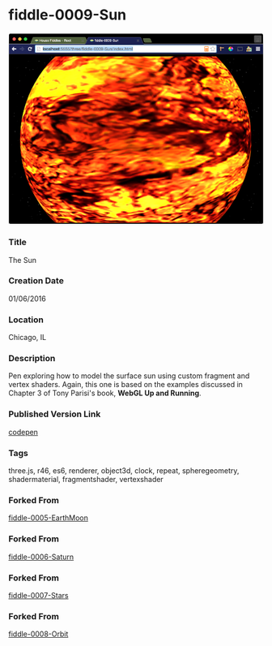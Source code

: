 fiddle-0009-Sun
======

![Screenshot](screenshot.png)


### Title

The Sun


### Creation Date

01/06/2016


### Location

Chicago, IL


### Description

Pen exploring how to model the surface sun using custom fragment and vertex shaders.  Again, this one is based on the examples discussed in
Chapter 3 of Tony Parisi's book, **WebGL Up and Running**.


### Published Version Link

[codepen](http://codepen.io/bradyhouse/pen/1f383629cbf071b540b702ed020a87ad)


### Tags

three.js, r46, es6, renderer, object3d, clock, repeat, spheregeometry, shadermaterial, fragmentshader, vertexshader


### Forked From

[fiddle-0005-EarthMoon](../fiddle-0005-EarthMoon)


### Forked From

[fiddle-0006-Saturn](../fiddle-0006-Saturn)


### Forked From

[fiddle-0007-Stars](../fiddle-0007-Stars)


### Forked From

[fiddle-0008-Orbit](../fiddle-0008-Orbit)
